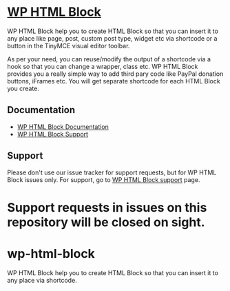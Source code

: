 # [WP HTML Block](http://phpprogrammernepal.com/wp-html-block/)

WP HTML Block help you to create HTML Block so that you can insert it to any place like page, post, custom post type, widget etc via shortcode or a button in the TinyMCE visual editor toolbar.

As per your need, you can reuse/modify the output of a shortcode via a hook so that you can change a wrapper, class etc. WP HTML Block provides you a really simple way to add third pary code like PayPal donation buttons, iFrames etc. You will get separate shortcode for each HTML Block you create.


## Documentation
* [WP HTML Block Documentation](http://phpprogrammernepal.com/wp-html-block/)
* [WP HTML Block Support](http://phpprogrammernepal.com/say-hello/)

## Support
Please don't use our issue tracker for support requests, but for WP HTML Block issues only. For support, go to [WP HTML Block support](http://phpprogrammernepal.com/wp-html-block/) page.

Support requests in issues on this repository will be closed on sight.
=======
# wp-html-block
WP HTML Block help you to create HTML Block so that you can insert it to any place via shortcode.